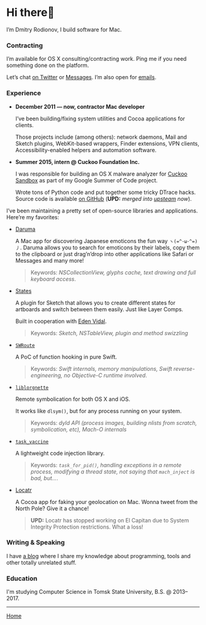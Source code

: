 # Hi there🖖

I’m Dmitry Rodionov, I build software for Mac.

### Contracting

I’m available for OS X consulting/contracting work. Ping me if you need something done on the platform.

Let’s chat [on Twitter](https://twitter.com/rodionovme) or [Messages](imessage:i.am.rodionovd@gmal.com). I’m also open for [emails](mailto:i.am.rodionovd@gmail.com).

### Experience

* **December 2011 — now, contractor Mac developer**

    I’ve been building/fixing system utilities and Cocoa applications for clients.

    Those projects include (among others): network daemons, Mail and Sketch plugins, WebKit-based wrappers, Finder extensions, VPN clients, Accessibility-enabled helpers and automation software.

* **Summer 2015, intern @ Cuckoo Foundation Inc.**

    I was responsible for building an OS X malware analyzer for [Cuckoo Sandbox](http://www.cuckoosandbox.org/) as part of my Google Summer of Code project.

    Wrote tons of Python code and put together some tricky DTrace hacks. Source code is available [on GitHub](https://github.com/rodionovd/cuckoo-osx-analyzer) (**UPD:** *merged into [upsteam](https://github.com/cuckoosandbox/cuckoo) now*).

I’ve been maintaining a pretty set of open-source libraries and applications. Here’re my favorites:

* [Daruma](http://internals.exposed/daruma)

  A Mac app for discovering Japanese emoticons the fun way `ヽ(=^･ω･^=)丿`. Daruma allows you to search for emoticons by their labels, copy them to the clipboard or just drag’n’drop into other applications like Safari or Messages and many more!

  > Keywords: *NSCollectionView, glyphs cache, text drawing and full keyboard access*.

* [States](http://states.design)

  A plugin for Sketch that allows you to create different states for artboards and switch between them easily. Just like Layer Comps.

  Built in cooperation with [Eden Vidal](http://edenvidal.com).

  > Keywords: *Sketch, NSTableView, plugin and method swizzling*

* [`SWRoute`](https://github.com/rodionovd/SWRoute)  

  A PoC of function hooking in pure Swift.

  > Keywords: *Swift internals, memory manipulations, Swift reverse-engineering, no Objective-C runtime involved*.

* [`liblorgnette`](https://github.com/rodionovd/liblorgnette)  

  Remote symbolication for both OS X and iOS.  

  It works like `dlsym()`, but for any process running on your system.

  > Keywords: *dyld API (process images, building nlists from scratch, symbolication, etc), Mach-O internals*

* [`task_vaccine`](https://github.com/rodionovd/task_vaccine)  

  A lightweight code injection library.  

  > Keywords: *`task_for_pid()`, handling exceptions in a remote process, modifying a thread state, not saying that `mach_inject` is bad, but…*.

* [Locatr](http://internals.exposed/locatrapp/)  

   A Cocoa app for faking your geolocation on Mac. Wonna tweet from the North Pole? Give it a chance!

  > **UPD:** Locatr has stopped working on El Capitan due to System Integrity Protection restrictions. What a loss!

### Writing & Speaking

I have [a blog](http://internals.exposed) where I share my knowledge about programming, tools and other totally unrelated stuff.

### Education

I'm studying Computer Science in Tomsk State University, B.S. @ 2013–2017.

-------

[Home](./index.html)
